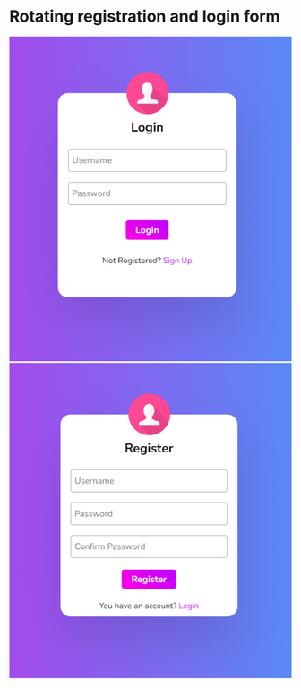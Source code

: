 # Rotating registration and login form

![Alt text](resource/image.png)
![Alt text](resource/image-1.png)
